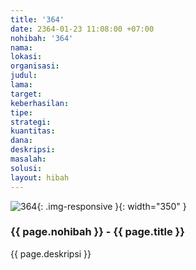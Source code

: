 ```yaml
---
title: '364'
date: 2364-01-23 11:08:00 +07:00
nohibah: '364'
nama: 
lokasi: 
organisasi: 
judul: 
lama: 
target: 
keberhasilan: 
tipe: 
strategi: 
kuantitas: 
dana: 
deskripsi: 
masalah: 
solusi: 
layout: hibah
---
```


![364](/static/img/hibahcms/364.png){: .img-responsive }{: width="350" }

### {{ page.nohibah }} - {{ page.title }}

{{ page.deskripsi }}
